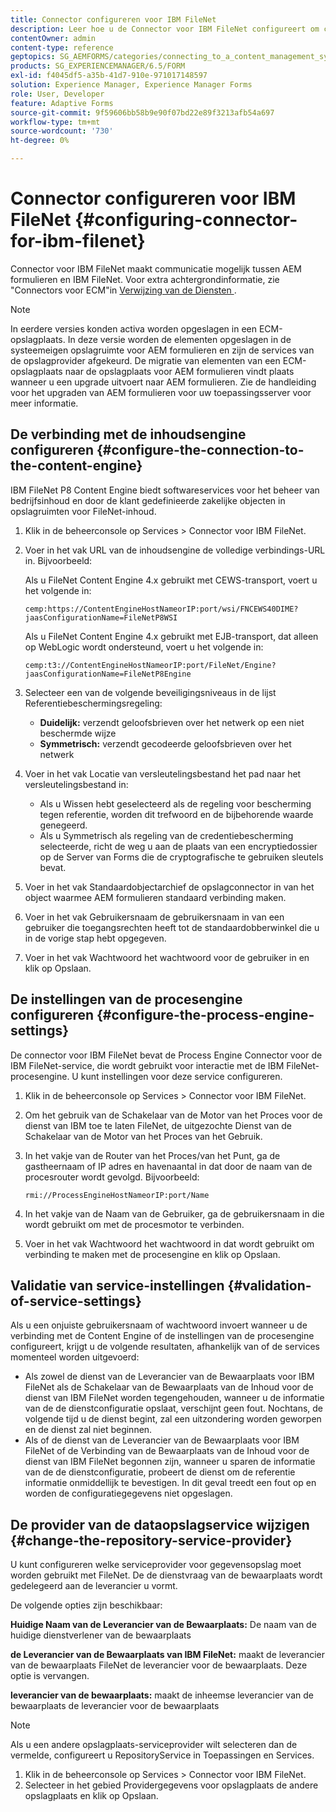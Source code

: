 ```yaml
---
title: Connector configureren voor IBM FileNet
description: Leer hoe u de Connector voor IBM FileNet configureert om communicatie tussen AEM formulieren en IBM FileNet mogelijk te maken.
contentOwner: admin
content-type: reference
geptopics: SG_AEMFORMS/categories/connecting_to_a_content_management_system
products: SG_EXPERIENCEMANAGER/6.5/FORM
exl-id: f4045df5-a35b-41d7-910e-971017148597
solution: Experience Manager, Experience Manager Forms
role: User, Developer
feature: Adaptive Forms
source-git-commit: 9f59606bb58b9e90f07bd22e89f3213afb54a697
workflow-type: tm+mt
source-wordcount: '730'
ht-degree: 0%

---
```


# Connector configureren voor IBM FileNet {#configuring-connector-for-ibm-filenet}

Connector voor IBM FileNet maakt communicatie mogelijk tussen AEM formulieren en IBM FileNet. Voor extra achtergrondinformatie, zie &quot;Connectors voor ECM&quot;in [ Verwijzing van de Diensten ](https://www.adobe.com/go/learn_aemforms_services_63).

>[!NOTE]
>
>In eerdere versies konden activa worden opgeslagen in een ECM-opslagplaats. In deze versie worden de elementen opgeslagen in de systeemeigen opslagruimte voor AEM formulieren en zijn de services van de opslagprovider afgekeurd. De migratie van elementen van een ECM-opslagplaats naar de opslagplaats voor AEM formulieren vindt plaats wanneer u een upgrade uitvoert naar AEM formulieren. Zie de handleiding voor het upgraden van AEM formulieren voor uw toepassingsserver voor meer informatie.

## De verbinding met de inhoudsengine configureren {#configure-the-connection-to-the-content-engine}

IBM FileNet P8 Content Engine biedt softwareservices voor het beheer van bedrijfsinhoud en door de klant gedefinieerde zakelijke objecten in opslagruimten voor FileNet-inhoud.

1. Klik in de beheerconsole op Services > Connector voor IBM FileNet.
1. Voer in het vak URL van de inhoudsengine de volledige verbindings-URL in. Bijvoorbeeld:

   Als u FileNet Content Engine 4.x gebruikt met CEWS-transport, voert u het volgende in:

   `cemp:https://ContentEngineHostNameorIP:port/wsi/FNCEWS40DIME?jaasConfigurationName=FileNetP8WSI`

   Als u FileNet Content Engine 4.x gebruikt met EJB-transport, dat alleen op WebLogic wordt ondersteund, voert u het volgende in:

   `cemp:t3://ContentEngineHostNameorIP:port/FileNet/Engine?jaasConfigurationName=FileNetP8Engine`

1. Selecteer een van de volgende beveiligingsniveaus in de lijst Referentiebeschermingsregeling:

   * **Duidelijk:** verzendt geloofsbrieven over het netwerk op een niet beschermde wijze
   * **Symmetrisch:** verzendt gecodeerde geloofsbrieven over het netwerk

1. Voer in het vak Locatie van versleutelingsbestand het pad naar het versleutelingsbestand in:

   * Als u Wissen hebt geselecteerd als de regeling voor bescherming tegen referentie, worden dit trefwoord en de bijbehorende waarde genegeerd.
   * Als u Symmetrisch als regeling van de credentiebescherming selecteerde, richt de weg u aan de plaats van een encryptiedossier op de Server van Forms die de cryptografische te gebruiken sleutels bevat.

1. Voer in het vak Standaardobjectarchief de opslagconnector in van het object waarmee AEM formulieren standaard verbinding maken.
1. Voer in het vak Gebruikersnaam de gebruikersnaam in van een gebruiker die toegangsrechten heeft tot de standaardobberwinkel die u in de vorige stap hebt opgegeven.
1. Voer in het vak Wachtwoord het wachtwoord voor de gebruiker in en klik op Opslaan.

## De instellingen van de procesengine configureren {#configure-the-process-engine-settings}

De connector voor IBM FileNet bevat de Process Engine Connector voor de IBM FileNet-service, die wordt gebruikt voor interactie met de IBM FileNet-procesengine. U kunt instellingen voor deze service configureren.

1. Klik in de beheerconsole op Services > Connector voor IBM FileNet.
1. Om het gebruik van de Schakelaar van de Motor van het Proces voor de dienst van IBM toe te laten FileNet, de uitgezochte Dienst van de Schakelaar van de Motor van het Proces van het Gebruik.
1. In het vakje van de Router van het Proces/van het Punt, ga de gastheernaam of IP adres en havenaantal in dat door de naam van de procesrouter wordt gevolgd. Bijvoorbeeld:

   `rmi://ProcessEngineHostNameorIP:port/Name`

1. In het vakje van de Naam van de Gebruiker, ga de gebruikersnaam in die wordt gebruikt om met de procesmotor te verbinden.
1. Voer in het vak Wachtwoord het wachtwoord in dat wordt gebruikt om verbinding te maken met de procesengine en klik op Opslaan.

## Validatie van service-instellingen {#validation-of-service-settings}

Als u een onjuiste gebruikersnaam of wachtwoord invoert wanneer u de verbinding met de Content Engine of de instellingen van de procesengine configureert, krijgt u de volgende resultaten, afhankelijk van of de services momenteel worden uitgevoerd:

* Als zowel de dienst van de Leverancier van de Bewaarplaats voor IBM FileNet als de Schakelaar van de Bewaarplaats van de Inhoud voor de dienst van IBM FileNet worden tegengehouden, wanneer u de informatie van de de dienstconfiguratie opslaat, verschijnt geen fout. Nochtans, de volgende tijd u de dienst begint, zal een uitzondering worden geworpen en de dienst zal niet beginnen.
* Als of de dienst van de Leverancier van de Bewaarplaats voor IBM FileNet of de Verbinding van de Bewaarplaats van de Inhoud voor de dienst van IBM FileNet begonnen zijn, wanneer u sparen de informatie van de de dienstconfiguratie, probeert de dienst om de referentie informatie onmiddellijk te bevestigen. In dit geval treedt een fout op en worden de configuratiegegevens niet opgeslagen.

## De provider van de dataopslagservice wijzigen {#change-the-repository-service-provider}

U kunt configureren welke serviceprovider voor gegevensopslag moet worden gebruikt met FileNet. De de dienstvraag van de bewaarplaats wordt gedelegeerd aan de leverancier u vormt.

De volgende opties zijn beschikbaar:

**Huidige Naam van de Leverancier van de Bewaarplaats:** De naam van de huidige dienstverlener van de bewaarplaats

**de Leverancier van de Bewaarplaats van IBM FileNet:** maakt de leverancier van de bewaarplaats FileNet de leverancier voor de bewaarplaats. Deze optie is vervangen.

**leverancier van de bewaarplaats:** maakt de inheemse leverancier van de bewaarplaats de leverancier voor de bewaarplaats

>[!NOTE]
>
>Als u een andere opslagplaats-serviceprovider wilt selecteren dan de vermelde, configureert u RepositoryService in Toepassingen en Services. <!-- Fix broken link(See Managing Services) -->

1. Klik in de beheerconsole op Services > Connector voor IBM FileNet.
1. Selecteer in het gebied Providergegevens voor opslagplaats de andere opslagplaats en klik op Opslaan.
